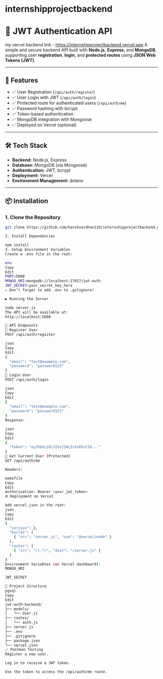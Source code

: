 # internshipprojectbackend
# 🔐 JWT Authentication API
my vercel backend link - https://internshipprojectbackend.vercel.app
A simple and secure backend API built with **Node.js**, **Express**, and **MongoDB**, supporting user **registration**, **login**, and **protected routes** using **JSON Web Tokens (JWT)**.

---

## 🚀 Features

- ✅ User Registration (`/api/auth/register`)
- ✅ User Login with JWT (`/api/auth/login`)
- ✅ Protected route for authenticated users (`/api/auth/me`)
- ✅ Password hashing with bcrypt
- ✅ Token-based authentication
- ✅ MongoDB integration with Mongoose
- ✅ Deployed on Vercel (optional)

---

## 🛠 Tech Stack

- **Backend:** Node.js, Express
- **Database:** MongoDB (via Mongoose)
- **Authentication:** JWT, bcrypt
- **Deployment:** Vercel 
- **Environment Management:** dotenv

---

## 📦 Installation

### 1. Clone the Repository

```bash
git clone https://github.com/harshvardhan119/internshipprojectbackend.git

2. Install Dependencies

npm install
3. Setup Environment Variables
Create a .env file in the root:

env
Copy
Edit
PORT=5000
MONGO_URI=mongodb://localhost:27017/jwt-auth
JWT_SECRET=your_secret_key_here
⚠️ Don’t forget to add .env to .gitignore!

▶️ Running the Server

node server.js
The API will be available at:
http://localhost:5000

🔗 API Endpoints
📌 Register User
POST /api/auth/register

json
Copy
Edit
{
  "email": "test@example.com",
  "password": "password123"
}
📌 Login User
POST /api/auth/login

json
Copy
Edit
{
  "email": "test@example.com",
  "password": "password123"
}
Response:

json
Copy
Edit
{
  "token": "eyJhbGciOiJIUzI1NiIsInR5cCI6..."
}
📌 Get Current User (Protected)
GET /api/auth/me

Headers:

makefile
Copy
Edit
Authorization: Bearer <your_jwt_token>
🌐 Deployment on Vercel 

Add vercel.json in the root:
json
Copy
Edit
{
  "version": 2,
  "builds": [
    { "src": "server.js", "use": "@vercel/node" }
  ],
  "routes": [
    { "src": "/(.*)", "dest": "/server.js" }
  ]
}
Environment Variables (on Vercel dashboard):
MONGO_URI

JWT_SECRET

📁 Project Structure
pgsql
Copy
Edit
jwt-auth-backend/
├── models/
│   └── User.js
├── routes/
│   └── auth.js
├── server.js
├── .env
├── .gitignore
├── package.json
└── vercel.json
✅ Postman Testing
Register a new user.

Log in to receive a JWT token.

Use the token to access the /api/auth/me route.

